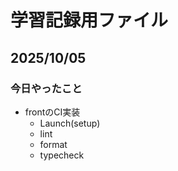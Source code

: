 # 学習記録用ファイル

## 2025/10/05

### 今日やったこと
- frontのCI実装
  - Launch(setup)
  - lint
  - format
  - typecheck
